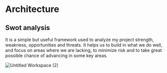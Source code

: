 # Architecture

## Swot analysis

It is a simple but useful framework used to analyze my project strength, weakness, opportunities and threats. It helps us to build in what we do well, and focus on areas where we are lacking, to minimize risk and to take great possible chance of advancing in some key areas.

![Untitled Workspace (2)](https://user-images.githubusercontent.com/36342515/114101947-1b205000-98e4-11eb-94d4-84383b20d954.png)


